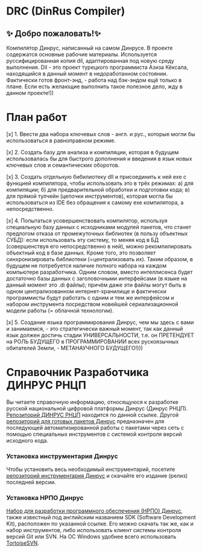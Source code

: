 ﻿# DRC (DinRus Compiler) 
 
## :sparkles: **Добро пожаловать!**:sparkles:

Компилятор Динрус, написанный на самом Динрусе.
В проекте содержатся основные рабочие материалы. 
Используется руссифицированная копия dil, адаптированная под новую среду выполнения. 
Dil - это проект турецкого программиста Азиза Кёксала,
находящийся в данный момент в недоработанном состоянии.
Фактически готов фронт-энд, - работа над бэк-эндом ещё только в плане.
Если есть желающие выполнить такое полезное дело, жду в данном проекте!))

# План работ

[x] 1. Ввести два набора ключевых слов - англ. и рус., которые могли бы использоваться в равноправном режиме.

[x] 2. Создать базу для анализа и компиляции, которая в будущем использовалась бы для быстрого дополнения и введения в язык новых ключевых слов и семантических оборотов.

[x] 3. Создать отдельную бибилиотеку dll и присоединить к ней exe с функцией компилятора, чтобы использовать это в трёх режимах:
а) для компиляции;
б) для предварительной обработки и подготовки кода;
в) для прямой тулчейн (цепочки инструментов), которая могла бы использоваться из IDE без обращения к самому exe компилятора, а непосредственно.

[x] 4. Попытаться усовершенствовать компилятор, используя специальную базу данных с исходниками модулей пакетов, что станет предлогом отказа от промежуточных библиотек (в пользу объектных СУБД): если использовать эту систему, то меняя код в БД (совершенствуя его непосредственно в ней), можно рекомпилировать объектный код в базе данных. Кроме того, это позволяет синхронизировать библиотеки (=централизовать их). Таким образом, в будущем не потребуется наличие полного набора на каждом компьютере разработчика. Одним словом, вместо интеллисенса будет достаточно базы данных с заголовочными интерфейсами (в языке на данный момент это .di файлы); причём даже эти файлы могут быть в одном централизованном интернет-хранилище и фактически программисты будут работать с одним и тем же интерфейсом и набором инструмента посредством новейшей сериализационной модели работы (= облачной технологии).

[x] 5. Создание языка программирования Динрус, чем мы здесь с вами и занимаемся, - это стратегически важный момент, так как данный язык должен достичь стадии УНИВЕРСАЛЬНОСТИ, т.е. он ПРЕТЕНДУЕТ на РОЛЬ БУДУЩЕГО в ПРОГРАММИРОВАНИИ всех рускоязычных обитателей Земли, - МЕТАНАУЧНОГО БУДУЩЕГО!)))

# Справочник Разработчика ДИНРУС РНЦП

Вы читаете справочную информацию, относящуюся к разработке русской национальной цифровой платформы Динрус (Динрус РНЦП). [Репозиторий ДИНРУС РНЦП](http://github.com/DinrusGroup) находится по данной ссылке. Другой [репозиторий для готовых пакетов Динрус](http://github.com/dinrus) предназначен для последующей автоматизированной работы с пакетами через сеть с помощью специальных инструментов с системой контроля версий исходного кода.

### Установка инcтрументария Динрус
Чтобы установить весь необходимый инструментарий, посетите [репозиторий инструментария Динрус](http://github.com/DinrusGroup/DinrusBin)  и скачайте его издание (релиз) последней версии. 

### Установка НРПО Динрус
[Набор для разработки программного обеспечения (НРПО) Динрус](http://github.com/DinrusGroup/Dinrus), также известный под английским названием SDK (Software Development Kit), расположен по указанной ссылке. Его можно скачать так же, как и набор инструментов, либо использовать клиент системы контроля версий Git или SVN. На ОС Windows удобнее всего использовать [TortoiseSVN](http://tortoisesvn.net).

